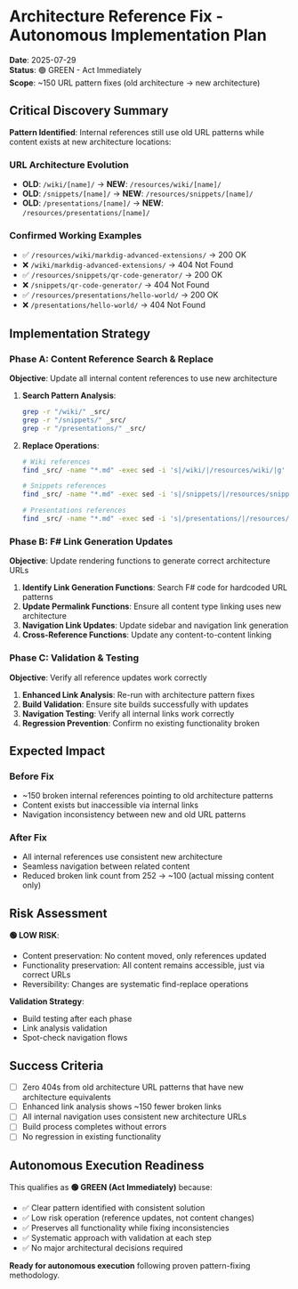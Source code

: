 # Architecture Reference Fix - Autonomous Implementation Plan

**Date**: 2025-07-29  
**Status**: 🟢 GREEN - Act Immediately  
**Scope**: ~150 URL pattern fixes (old architecture → new architecture)

## Critical Discovery Summary

**Pattern Identified**: Internal references still use old URL patterns while content exists at new architecture locations:

### URL Architecture Evolution
- **OLD**: `/wiki/[name]/` → **NEW**: `/resources/wiki/[name]/`
- **OLD**: `/snippets/[name]/` → **NEW**: `/resources/snippets/[name]/`  
- **OLD**: `/presentations/[name]/` → **NEW**: `/resources/presentations/[name]/`

### Confirmed Working Examples
- ✅ `/resources/wiki/markdig-advanced-extensions/` → 200 OK
- ❌ `/wiki/markdig-advanced-extensions/` → 404 Not Found
- ✅ `/resources/snippets/qr-code-generator/` → 200 OK  
- ❌ `/snippets/qr-code-generator/` → 404 Not Found
- ✅ `/resources/presentations/hello-world/` → 200 OK
- ❌ `/presentations/hello-world/` → 404 Not Found

## Implementation Strategy

### Phase A: Content Reference Search & Replace
**Objective**: Update all internal content references to use new architecture

1. **Search Pattern Analysis**:
   ```bash
   grep -r "/wiki/" _src/
   grep -r "/snippets/" _src/  
   grep -r "/presentations/" _src/
   ```

2. **Replace Operations**:
   ```bash
   # Wiki references
   find _src/ -name "*.md" -exec sed -i 's|/wiki/|/resources/wiki/|g' {} +
   
   # Snippets references  
   find _src/ -name "*.md" -exec sed -i 's|/snippets/|/resources/snippets/|g' {} +
   
   # Presentations references
   find _src/ -name "*.md" -exec sed -i 's|/presentations/|/resources/presentations/|g' {} +
   ```

### Phase B: F# Link Generation Updates
**Objective**: Update rendering functions to generate correct architecture URLs

1. **Identify Link Generation Functions**: Search F# code for hardcoded URL patterns
2. **Update Permalink Functions**: Ensure all content type linking uses new architecture  
3. **Navigation Link Updates**: Update sidebar and navigation link generation
4. **Cross-Reference Functions**: Update any content-to-content linking

### Phase C: Validation & Testing
**Objective**: Verify all reference updates work correctly

1. **Enhanced Link Analysis**: Re-run with architecture pattern fixes
2. **Build Validation**: Ensure site builds successfully with updates
3. **Navigation Testing**: Verify all internal links work correctly
4. **Regression Prevention**: Confirm no existing functionality broken

## Expected Impact

### Before Fix
- ~150 broken internal references pointing to old architecture patterns
- Content exists but inaccessible via internal links
- Navigation inconsistency between new and old URL patterns

### After Fix  
- All internal references use consistent new architecture
- Seamless navigation between related content
- Reduced broken link count from 252 → ~100 (actual missing content only)

## Risk Assessment

**🟢 LOW RISK**:
- Content preservation: No content moved, only references updated
- Functionality preservation: All content remains accessible, just via correct URLs
- Reversibility: Changes are systematic find-replace operations

**Validation Strategy**:
- Build testing after each phase
- Link analysis validation  
- Spot-check navigation flows

## Success Criteria

- [ ] Zero 404s from old architecture URL patterns that have new architecture equivalents
- [ ] Enhanced link analysis shows ~150 fewer broken links  
- [ ] All internal navigation uses consistent new architecture URLs
- [ ] Build process completes without errors
- [ ] No regression in existing functionality

## Autonomous Execution Readiness

This qualifies as **🟢 GREEN (Act Immediately)** because:
- ✅ Clear pattern identified with consistent solution
- ✅ Low risk operation (reference updates, not content changes)  
- ✅ Preserves all functionality while fixing inconsistencies
- ✅ Systematic approach with validation at each step
- ✅ No major architectural decisions required

**Ready for autonomous execution** following proven pattern-fixing methodology.

